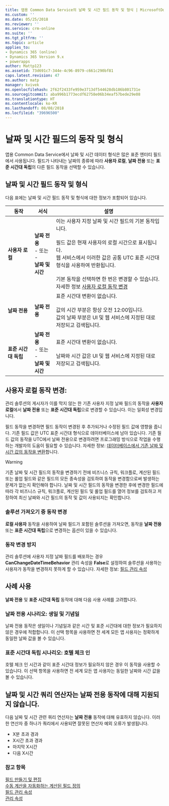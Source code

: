 ```yaml
---
title: 앱용 Common Data Service의 날짜 및 시간 필드 동작 및 형식 | MicrosoftDocs
ms.custom: ''
ms.date: 05/25/2018
ms.reviewer: ''
ms.service: crm-online
ms.suite: ''
ms.tgt_pltfrm: ''
ms.topic: article
applies_to:
- Dynamics 365 (online)
- Dynamics 365 Version 9.x
- powerapps
author: Mattp123
ms.assetid: 73d691c7-344e-4c96-8979-c661c290bf81
caps.latest.revision: 47
ms.author: matp
manager: kvivek
ms.openlocfilehash: 2f62f2433fe959e3713df544628db186b801731e
ms.sourcegitcommit: aba996b1773ecdf62758e06b34eaf57bede29e08
ms.translationtype: HT
ms.contentlocale: ko-KR
ms.lasthandoff: 08/08/2018
ms.locfileid: "39696500"
---
```

# <a name="behavior-and-format-of-the-date-and-time-field"></a>날짜 및 시간 필드의 동작 및 형식

앱용 Common Data Service에서 날짜 및 시간 데이터 형식은 많은 표준 엔터티 필드에서 사용됩니다. 필드가 나타내는 날짜의 종류에 따라 **사용자 로컬**, **날짜 전용** 또는 **표준 시간대 독립**의 다른 필드 동작을 선택할 수 있습니다.  
  
<a name="Behavior"></a>   

## <a name="date-and-time-field-behavior-and-format"></a>날짜 및 시간 필드 동작 및 형식  

다음 표에는 날짜 및 시간 필드 동작 및 형식에 대한 정보가 포함되어 있습니다.  
  
|동작|서식|설명|  
|--------------|------------|-------------------------------|  
|**사용자 로컬** |**날짜 전용**<br />- 또는 -<br />**날짜 및 시간**|이는 사용자 지정 날짜 및 시간 필드의 기본 동작입니다.<br /><br />필드 값은 현재 사용자의 로컬 시간으로 표시됩니다.<br />웹 서비스에서 이러한 값은 공통 UTC 표준 시간대 형식을 사용하여 반환됩니다.<br /><br />기본 동작을 선택하면 한 번은 변경할 수 있습니다. 자세한 정보 [사용자 로컬 동작 변경](#change-user-local-behavior)|  
|**날짜 전용**|**날짜 전용**|표준 시간대 변환이 없습니다.<br /><br />값의 시간 부분은 항상 오전 12:00입니다.<br />값의 날짜 부분은 UI 및 웹 서비스에 지정된 대로 저장되고 검색됩니다.|  
|**표준 시간대 독립**|**날짜 전용**<br />- 또는 -<br />**날짜 및 시간**|표준 시간대 변환이 없습니다.<br /><br />날짜와 시간 값은 UI 및 웹 서비스에 지정된 대로 저장되고 검색됩니다.|  

## <a name="change-user-local-behavior"></a>사용자 로컬 동작 변경:

관리 솔루션의 게시자가 이를 막지 않는 한 기존 사용자 지정 날짜 필드의 동작을 **사용자 로컬**에서 **날짜 전용** 또는 **표준 시간대 독립**으로 변경할 수 있습니다. 이는 일회성 변경입니다.

필드 동작을 변경하면 필드 동작이 변경된 후 추가되거나 수정된 필드 값에 영향을 줍니다. 기존 필드 값은 UTC 표준 시간대 형식으로 데이터베이스에 남아 있습니다. 기존 필드 값의 동작을 UTC에서 날짜 전용으로 변경하려면 프로그래밍 방식으로 작업을 수행하는 개발자의 도움이 필요할 수 있습니다. 자세한 정보: [데이터베이스에서 기존 날짜 및 시간 값의 동작을 변환](/dynamics365/customer-engagement/developer/behavior-format-date-time-attribute#convert-behavior-of-existing-date-and-time-values-in-the-database)합니다. 

> [!WARNING]
> 기존 날짜 및 시간 필드의 동작을 변경하기 전에 비즈니스 규칙, 워크플로, 계산된 필드 또는 롤업 필드와 같은 필드의 모든 종속성을 검토하여 동작을 변경함으로써 발생하는 문제가 없는지 확인해야 합니다. 날짜 및 시간 필드의 동작을 변경한 후에 변경한 필드에 따라 각 비즈니스 규칙, 워크플로, 계산된 필드 및 롤업 필드를 열어 정보를 검토하고 저장하여 최신 날짜와 시간 필드의 동작 및 값이 사용되지는 확인합니다. 

### <a name="change-behavior-during-a-solution-import"></a>솔루션 가져오기 중 동작 변경

**로컬 사용자** 동작을 사용하여 날짜 필드가 포함된 솔루션을 가져오면, 동작을 **날짜 전용** 또는 **표준 시간대 독립**으로 변경하는 옵션이 있을 수 있습니다.  

### <a name="prevent-changing-behavior"></a>동작 변경 방지

관리 솔루션에 사용자 지정 날짜 필드를 배포하는 경우 **CanChangeDateTimeBehavior** 관리 속성을 **False**로 설정하여 솔루션을 사용하는 사용자가 동작을 변경하지 못하게 할 수 있습니다. 자세한 정보: [필드 관리 속성](set-managed-properties-metadata.md#field-managed-properties)
  
## <a name="use-cases"></a>사례 사용

**날짜 전용** 및 **표준 시간대 독립** 동작에 대해 다음 사용 사례를 고려합니다.

### <a name="date-only-scenario-birthdays-and-anniversaries"></a>날짜 전용 시나리오: 생일 및 기념일

날짜 전용 동작은 생일이나 기념일과 같은 시간 및 표준 시간대에 대한 정보가 필요하지 않은 경우에 적합합니다. 이 선택 항목을 사용하면 전 세계 모든 앱 사용자는 정확하게 동일한 날짜 값을 볼 수 있습니다.  
  
### <a name="time-zone-independent-scenario-hotel-check-in"></a>표준 시간대 독립 시나리오: 호텔 체크 인

호텔 체크 인 시간과 같이 표준 시간대 정보가 필요하지 않은 경우 이 동작을 사용할 수 있습니다. 이 선택 항목을 사용하면 전 세계 모든 앱 사용자는 동일한 날짜와 시간 값을 볼 수 있습니다.  


## <a name="date-and-time-query-operators-not-supported-for-date-only-behavior"></a>날짜 및 시간 쿼리 연산자는 날짜 전용 동작에 대해 지원되지 않습니다.  

다음 날짜 및 시간 관련 쿼리 연산자는 **날짜 전용** 동작에 대해 유효하지 않습니다. 이러한 연산자 중 하나가 쿼리에서 사용되면 잘못된 연산자 예외 오류가 발생됩니다.  
  
- X분 초과 경과  
- X시간 초과 경과  
- 마지막 X시간  
- 다음 X시간  

  
### <a name="see-also"></a>참고 항목

[필드 만들기 및 편집](create-edit-fields.md)<br />
[수동 계산을 자동화하는 계산된 필드 정의](define-calculated-fields.md)<br />
[필드 관리 속성](set-managed-properties-metadata.md#field-managed-properties)<br />
[관리 속성](solutions-overview.md#managed-properties)

